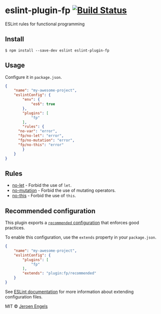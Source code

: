 # eslint-plugin-fp [![Build Status](https://travis-ci.org/jfmengels/eslint-plugin-fp.svg?branch=master)](https://travis-ci.org/jfmengels/eslint-plugin-fp)

ESLint rules for functional programming


## Install

```
$ npm install --save-dev eslint eslint-plugin-fp
```

## Usage

Configure it in `package.json`.

```json
{
	"name": "my-awesome-project",
	"eslintConfig": {
		"env": {
			"es6": true
		},
		"plugins": [
			"fp"
		],
		"rules": {
      "no-var": "error",
      "fp/no-let": "error",
      "fp/no-mutation": "error",
      "fp/no-this": "error"
		}
	}
}
```


## Rules

- [no-let](docs/rules/no-let.md) - Forbid the use of `let`.
- [no-mutation](docs/rules/no-mutation.md) - Forbid the use of mutating operators.
- [no-this](docs/rules/no-this.md) - Forbid the use of `this`.

## Recommended configuration

This plugin exports a [`recommended` configuration](index.js) that enforces good practices.

To enable this configuration, use the `extends` property in your `package.json`.

```json
{
	"name": "my-awesome-project",
	"eslintConfig": {
		"plugins": [
			"fp"
		],
		"extends": "plugin:fp/recommended"
	}
}
```

See [ESLint documentation](http://eslint.org/docs/user-guide/configuring#extending-configuration-files) for more information about extending configuration files.

MIT © [Jeroen Engels](https://github.com/jfmengels)
